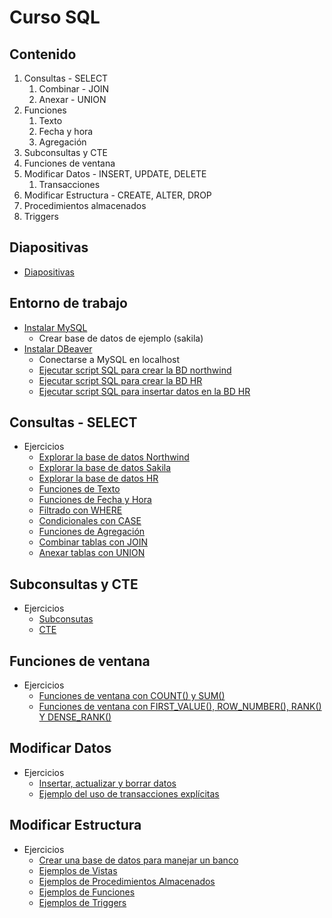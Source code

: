 # Curso SQL

## Contenido
1. Consultas - SELECT
   1. Combinar - JOIN
   2. Anexar - UNION
2. Funciones
   1. Texto
   2. Fecha y hora
   3. Agregación
3. Subconsultas y CTE
4. Funciones de ventana
5. Modificar Datos - INSERT, UPDATE, DELETE
    1. Transacciones
6. Modificar Estructura - CREATE, ALTER, DROP
7. Procedimientos almacenados
8. Triggers

## Diapositivas
  - [Diapositivas](presentaciones/Curso%20SQL%20Presentacion.pdf)

## Entorno de trabajo
- [Instalar MySQL](https://dev.mysql.com/downloads/mysql/)
  - Crear base de datos de ejemplo (sakila)
- [Instalar DBeaver](https://dbeaver.io/download/)
  - Conectarse a MySQL en localhost
  - [Ejecutar script SQL para crear la BD northwind](ejercicios/datos/northwind.sql)
  - [Ejecutar script SQL para crear la BD HR](ejercicios/datos/HR%20db.sql)
  - [Ejecutar script SQL para insertar datos en la BD HR](ejercicios/datos/HR%20datos.sql)

## Consultas - SELECT
- Ejercicios
  - [Explorar la base de datos Northwind](ejercicios/E01%20Explorar%20BD%20Northwind.sql)
  - [Explorar la base de datos Sakila](ejercicios/E02%20Explorar%20BD%20Sakila.sql)
  - [Explorar la base de datos HR](ejercicios/E03%20Explorar%20BD%20HR.sql)
  - [Funciones de Texto](ejercicios/E04%20Funciones%20Texto.sql)
  - [Funciones de Fecha y Hora](ejercicios/E05%20Funciones%20Fecha%20Hora.sql)
  - [Filtrado con WHERE](ejercicios/E06%20Filtrado%20WHERE.sql)
  - [Condicionales con CASE](ejercicios/E07%20CASE.sql)
  - [Funciones de Agregación](ejercicios/E08%20Funciones%20Agregacion.sql)
  - [Combinar tablas con JOIN](ejercicios/E09%20JOIN.sql)
  - [Anexar tablas con UNION](ejercicios/E10%20UNION.sql)

## Subconsultas y CTE
- Ejercicios
  - [Subconsutas](ejercicios/E11%20Subconsultas.sql)
  - [CTE](ejercicios/E12%20CTE.sql)

## Funciones de ventana
- Ejercicios
  - [Funciones de ventana con COUNT() y SUM()](ejercicios/E13%20Funciones%20Ventana.sql)
  - [Funciones de ventana con FIRST_VALUE(), ROW_NUMBER(), RANK() Y DENSE_RANK()](ejercicios/E14%20Funciones%20Ventana%202.sql)

## Modificar Datos
- Ejercicios
  - [Insertar, actualizar y borrar datos](ejercicios/E15%20Modificar%20Datos.sql)
  - [Ejemplo del uso de transacciones explícitas](ejercicios/E16%20Transacciones.sql)

## Modificar Estructura
- Ejercicios
  - [Crear una base de datos para manejar un banco](ejercicios/E17%20Modificar%20Estructura.sql)
  - [Ejemplos de Vistas](ejercicios/E18%20Vistas.sql)
  - [Ejemplos de Procedimientos Almacenados](ejercicios/E19%20Procedimientos%20Almacenados.sql)
  - [Ejemplos de Funciones](ejercicios/E20%20Funciones.sql)
  - [Ejemplos de Triggers](ejercicios/E20%20Triggers.sql)


